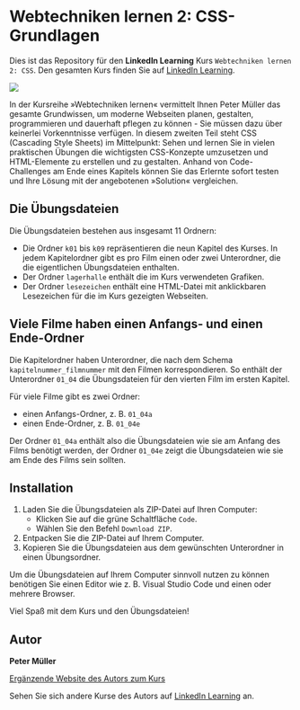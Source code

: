 # Webtechniken lernen 2: CSS-Grundlagen

Dies ist das Repository für den **LinkedIn Learning** Kurs `Webtechniken lernen 2: CSS`. Den gesamten Kurs finden Sie auf [LinkedIn Learning][lil-course-url].

<img src="https://github.com/LinkedInLearning/css-esst-3159508/blob/main/SNSN3159508.jpeg?raw=true" />

In der Kursreihe »Webtechniken lernen« vermittelt Ihnen Peter Müller das gesamte Grundwissen, um moderne Webseiten planen, gestalten, programmieren und dauerhaft pflegen zu können - Sie müssen dazu über keinerlei Vorkenntnisse verfügen. In diesem zweiten Teil steht CSS (Cascading Style Sheets) im Mittelpunkt: Sehen und lernen Sie in vielen praktischen Übungen die wichtigsten CSS-Konzepte umzusetzen und HTML-Elemente zu erstellen und zu gestalten. Anhand von Code-Challenges am Ende eines Kapitels können Sie das Erlernte sofort testen und Ihre Lösung mit der angebotenen »Solution« vergleichen.

## Die Übungsdateien 
Die Übungsdateien bestehen aus insgesamt 11 Ordnern: 

- Die Ordner `k01` bis `k09` repräsentieren die neun Kapitel des Kurses. In jedem Kapitelordner gibt es pro Film einen oder zwei Unterordner, die die eigentlichen Übungsdateien enthalten. 
- Der Ordner `lagerhalle` enthält die im Kurs verwendeten Grafiken. 
- Der Ordner `lesezeichen` enthält eine HTML-Datei mit anklickbaren Lesezeichen für die im Kurs gezeigten Webseiten. 


## Viele Filme haben einen Anfangs- und einen Ende-Ordner 
Die Kapitelordner haben Unterordner, die nach dem Schema `kapitelnummer_filmnummer` mit den Filmen korrespondieren. So enthält der Unterordner `01_04` die Übungsdateien für den vierten Film im ersten Kapitel.

Für viele Filme gibt es zwei Ordner: 

- einen Anfangs-Ordner, z. B. `01_04a`
- einen Ende-Ordner, z. B. `01_04e` 

Der Ordner `01_04a` enthält also die Übungsdateien wie sie am Anfang des Films benötigt werden, der Ordner `01_04e` zeigt die Übungsdateien wie sie am Ende des Films sein sollten. 


## Installation 
1. Laden Sie die Übungsdateien als ZIP-Datei auf Ihren Computer:   
    - Klicken Sie auf die grüne Schaltfläche `Code`.
    - Wählen Sie den Befehl `Download ZIP`. 
2. Entpacken Sie die ZIP-Datei auf Ihrem Computer. 
3. Kopieren Sie die Übungsdateien aus dem gewünschten Unterordner in einen Übungsordner. 

Um die Übungsdateien auf Ihrem Computer sinnvoll nutzen zu können benötigen Sie einen Editor wie z. B. Visual Studio Code und einen oder mehrere Browser. 

Viel Spaß mit dem Kurs und den Übungsdateien! 

## Autor
**Peter Müller**

[Ergänzende Website des Autors zum Kurs](https://html-und-css.de/)

Sehen Sie sich andere Kurse des Autors auf [LinkedIn Learning](https://www.linkedin.com/learning/instructors/peter-m-muller) an.

[lil-course-url]: https://www.linkedin.com/learning/webtechniken-lernen-2-css-grundlagen-17200653
[lil-thumbnail-url]: https://
